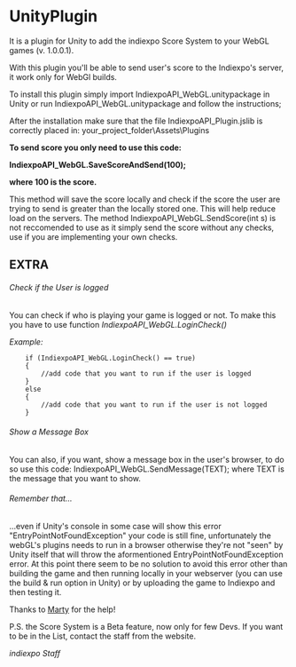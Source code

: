 # UnityPlugin
It is a plugin for Unity to add the indiexpo Score System to your WebGL games (v. 1.0.0.1).

With this plugin you'll be able to send user's score to the Indiexpo's server, it work only for WebGl builds.

To install this plugin simply import IndiexpoAPI_WebGL.unitypackage in Unity or run IndiexpoAPI_WebGL.unitypackage and follow the instructions;

After the installation make sure that the file IndiexpoAPI_Plugin.jslib is correctly placed in:
your_project_folder\Assets\Plugins

**To send score you only need to use this code:**

**IndiexpoAPI_WebGL.SaveScoreAndSend(100);**

**where 100 is the score.**

This method will save the score locally and check if the score the user are trying to send is greater than the locally stored one.
This will help reduce load on the servers.
The method IndiexpoAPI_WebGL.SendScore(int s) is not reccomended to use as it simply send the score without any checks, use if you are implementing your own checks.

## EXTRA
###### Check if the User is logged
You can check if who is playing your game is logged or not.
To make this you have to use function *IndiexpoAPI_WebGL.LoginCheck()*

*Example:*

        if (IndiexpoAPI_WebGL.LoginCheck() == true)
        {
            //add code that you want to run if the user is logged
        }
        else
        {
            //add code that you want to run if the user is not logged
        }

###### Show a Message Box
You can also, if you want, show a message box in the user's browser, to do so use this code:
IndiexpoAPI_WebGL.SendMessage(TEXT);
where TEXT is the message that you want to show.

###### Remember that...
...even if Unity's console in some case will show this error "EntryPointNotFoundException" your code is still fine, unfortunately the webGL's plugins needs to run in a browser otherwise they're not "seen" by Unity itself that will throw the aformentioned EntryPointNotFoundException error.
At this point there seem to be no solution to avoid this error other than building the game and then running locally in your webserver (you can use the build & run option in Unity) or by uploading the game to Indiexpo and then testing it.

Thanks to [Marty](https://www.indiexpo.net/users/emmetiennegames) for the help!

P.S. the Score System is a Beta feature, now only for few Devs. If you want to be in the List, contact the staff from the website.

*indiexpo Staff*
